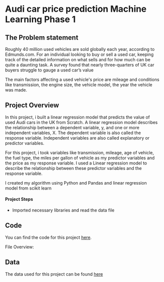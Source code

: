 # Audi car price prediction Machine Learning Phase 1 
## The Problem statement

Roughly 40 million used vehicles are sold globally each year, according to Edmunds.com. For an individual looking to buy or sell a used car, keeping track of the detailed information on what sells and for how much can be quite a daunting task. A survey found that nearly three-quarters of UK car buyers struggle to gauge a used car’s value

The main factors affecting a used vehicle's price are mileage and conditions like transmission, the engine size, the vehicle model, the year the vehicle was made.
 
## Project Overview
In this project, i built a linear regression model that predicts the value of used Audi cars in the UK from Scratch. A linear regression model describes the relationship between a dependent variable, y, and one or more independent variables, X. The dependent variable is also called the response variable. Independent variables are also called explanatory or predictor variables. 

For this project, i took variables like transmission, mileage, age of vehicle, the fuel type, the miles per gallon of vehicle as my predictor variables and the price as my response variable. I used a Linear regression model to describe the relationship between these predictor variables and the response variable. 

I created my algorithm using Python and Pandas and linear regression model from scikit learn

#### Project Steps

  * Imported necessary libraries and read the data file
  
## Code

You can find the code for this project [here](https://github.com/Dahmelawlah/Car_Price_Prediction/blob/main/Audi_Car_Price.ipynb).

File Overview:

## Data

The data used for this project can be found [here](https://github.com/Dahmelawlah/Car_Price_Prediction/blob/main/audi.csv) 
